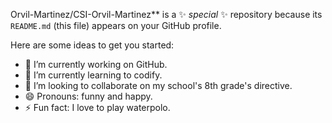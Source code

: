 
Orvil-Martinez/CSI-Orvil-Martinez** is a ✨ _special_ ✨ repository because its `README.md` (this file) appears on your GitHub profile.

Here are some ideas to get you started:

- 🔭 I’m currently working on GitHub.
- 🌱 I’m currently learning to codify.
- 👯 I’m looking to collaborate on my school's 8th grade's directive.
- 😄 Pronouns: funny and happy.
- ⚡ Fun fact: I love to play waterpolo.
